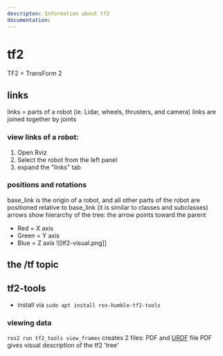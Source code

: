 ```yaml
---
descripton: Information about tf2
documentation: 
---
```

# tf2
TF2 = TransForm 2
## links
links =  parts of a robot (ie. Lidar, wheels, thrusters, and camera)
links are joined together by joints
### view links of a robot:
1. Open Rviz
2. Select the robot from the left panel
3. expand the "links" tab
### positions and rotations
base_link is the origin of a robot, and all other parts of the robot are positioned relative to base_link (it is similar to classes and subclasses)
arrows show hierarchy of the tree: the arrow points toward the parent
- Red = X axis
- Green = Y axis
- Blue = Z axis
![[tf2-visual.png]]

## the /tf topic
## tf2-tools
- install via `sudo apt install ros-humble-tf2-tools`
### viewing data
`ros2 run tf2_tools view_frames`
creates 2 files: PDF and [URDF](URDF.md) file
PDF gives visual description of the tf2 'tree'